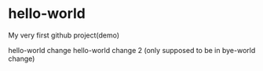 # hello-world
My very first github project(demo)

hello-world change
hello-world change 2 (only supposed to be in bye-world change)

